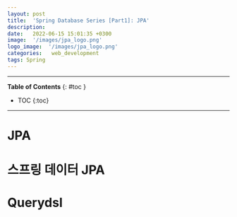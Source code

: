 ```yaml
---
layout: post
title:  'Spring Database Series [Part1]: JPA'
description: 
date:   2022-06-15 15:01:35 +0300
image:  '/images/jpa_logo.png'
logo_image:  '/images/jpa_logo.png'
categories:   web_development
tags: Spring
---
```

---

**Table of Contents**
{: #toc }
*  TOC
{:toc}

---

# JPA

# 스프링 데이터 JPA

# Querydsl